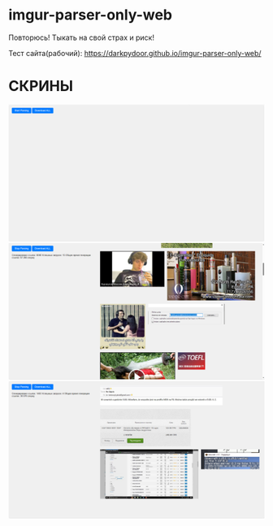 # imgur-parser-only-web

Повторюсь! Тыкать на свой страх и риск!

Тест сайта(рабочий): https://darkpydoor.github.io/imgur-parser-only-web/

# СКРИНЫ
![Image alt](https://github.com/DarkPyDoor/imgur-parser-only-web/blob/main/img%20(1).png)
![Image alt](https://github.com/DarkPyDoor/imgur-parser-only-web/blob/main/img%20(2).png)
![Image alt](https://github.com/DarkPyDoor/imgur-parser-only-web/blob/main/img%20(3).png)
